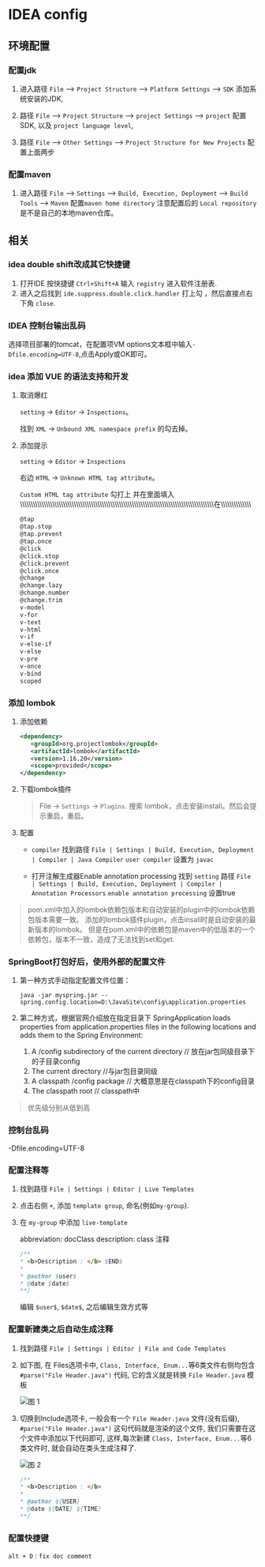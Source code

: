 # IDEA config

## 环境配置

### 配置jdk

1. 进入路径 `File` --> `Project Structure` --> `Platform Settings` --> `SDK`
   添加系统安装的JDK,

2. 路径 `File` --> `Project Structure` --> `project Settings` --> `project`
   配置SDK, 以及 `project language level`,

3. 路径 `File` --> `Other Settings` --> `Project Structure for New Projects`
   配置上面两步

### 配置maven

1. 进入路径 `File` --> `Settings` --> `Build, Execution, Deployment` --> `Build Tools` --> `Maven`
   配置`maven home directory`
   注意配置后的 `Local repository` 是不是自己的本地maven仓库。

## 相关

### idea double shift改成其它快捷键

1. 打开IDE 按快捷键 `Ctrl+Shift+A` 输入 `registry` 进入软件注册表.
2. 进入之后找到 `ide.suppress.double.click.handler` 打上勾 ，然后直接点右下角 `close`.

### IDEA 控制台输出乱码

选择项目部署的tomcat，在配置项VM options文本框中输入`-Dfile.encoding=UTF-8`,点击Apply或OK即可。

### idea 添加 VUE 的语法支持和开发

1. 取消爆红

   `setting` -> `Editor` -> `Inspections`。

   找到 `XML` -> `Unbound XML namespace prefix` 的勾去掉。

2. 添加提示

   `setting` -> `Editor` -> `Inspections`

   右边 `HTML` -> `Unknown HTML tag attribute`。

   `Custom HTML tag attribute` 勾打上
   并在里面填入
   \\\\\\\\\\\\\\\\\\\\\\\\\\\\\\\\\\\\\\\\\\\\\\\\\\\\\\\\\\\\\\\\\\\\\\\\\\\\\\\\\\\\\\\\\\\\\\\\\\\\\\\\\\\\\\\\\\\\\\\\\\\\\\\\\\\\\\\\\\\\\\\\\\\\\\\\\\\\\\\\\\\\\\\\\\\\\\\\\\\在\\\\\\\\\\\\\\\\\\\\\\\\\\\

   ```xml
   @tap
   @tap.stop
   @tap.prevent
   @tap.once
   @click
   @click.stop
   @click.prevent
   @click.once
   @change
   @change.lazy
   @change.number
   @change.trim
   v-model
   v-for
   v-text
   v-html
   v-if
   v-else-if
   v-else
   v-pre
   v-once
   v-bind
   scoped
   ```

### 添加 lombok

1. 添加依赖

   ```xml
   <dependency>
      <groupId>org.projectlombok</groupId>
      <artifactId>lombok</artifactId>
      <version>1.16.20</version>
      <scope>provided</scope>
   </dependency>
   ```

2. 下载lombok插件

   > File -> `Settings` -> `Plugins`.
   > 搜索 lombok，点击安装install。然后会提示重启，重启。

3. 配置

   - `compiler`
      找到路径 `File | Settings | Build, Execution, Deployment | Compiler | Java Compiler`
      `user compiler` 设置为 `javac`

   - 打开注解生成器Enable annotation processing
      找到 `setting` 路径 `File | Settings | Build, Execution, Deployment | Compiler | Annotation Processors`
      `enable annotation processing` 设置true

> pom.xml中加入的lombok依赖包版本和自动安装的plugin中的lombok依赖包版本需要一致。
> 添加的lombok插件plugin，点击insall时是自动安装的最新版本的lombok。
> 但是在pom.xml中的依赖包是maven中的低版本的一个依赖包，版本不一致，造成了无法找到set和get.

### SpringBoot打包好后，使用外部的配置文件

1. 第一种方式手动指定配置文件位置：

   `java -jar myspring.jar --spring.config.location=D:\JavaSite\config\application.properties`

2. 第二种方式，根据官网介绍放在指定目录下
   SpringApplication loads properties from application.properties files in the following locations and adds them to the Spring Environment:

   1. A /config subdirectory of the current directory //  放在jar包同级目录下的子目录config
   2. The current directory  //与jar包目录同级
   3. A classpath /config package // 大概意思是在classpath下的config目录
   4. The classpath root // classpath中

> 优先级分别从低到高

### 控制台乱码

-Dfile.encoding=UTF-8

### 配置注释等

1. 找到路径 `File | Settings | Editor | Live Templates`

2. 点击右侧 `+`, 添加 `template group`, 命名(例如`my-group`).

3. 在 `my-group` 中添加 `live-template`

   abbreviation: docClass
   description: class 注释

   ```java
   /**
   * <b>Description : </b> $END$
   *
   * @author $user$
   * @date $date$
   **/
   ```

   编辑 `$user$`, `$date$`, 之后编辑生效方式等

### 配置新建类之后自动生成注释

1. 找到路径 `File | Settings | Editor | File and Code Templates`

2. 如下图, 在 Files选项卡中, `Class, Interface, Enum...`等6类文件右侧均包含 `#parse("File Header.java")` 代码, 它的含义就是转换 `File Header.java` 模板

   ![图 1](https://gitee.com/cpfree/picture-warehouse/raw/master/pic/20210616093003.png)

3. 切换到Include选项卡, 一般会有一个 `File Header.java` 文件(没有后缀), `#parse("File Header.java")` 这句代码就是渲染的这个文件, 我们只需要在这个文件中添加以下代码即可, 这样,每次新建 `Class, Interface, Enum...`等6类文件时, 就会自动在类头生成注释了.

   ![图 2](https://gitee.com/cpfree/picture-warehouse/raw/master/pic/20210616093014.png)

   ```java
   /**
   * <b>Description : </b> 
   *
   * @author ${USER}
   * @date ${DATE} ${TIME}
   **/
   ```

### 配置快捷键

`alt + D` : `fix doc comment`

